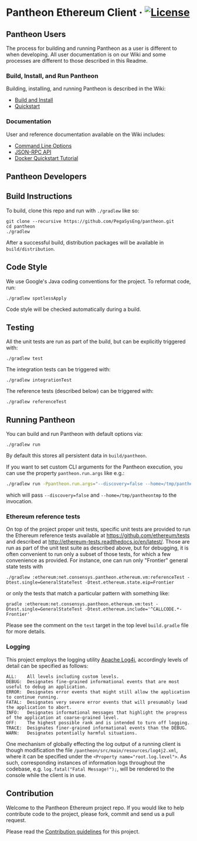 # Pantheon Ethereum Client &middot; [![License](https://img.shields.io/badge/License-Apache%202.0-blue.svg)](LICENSE)

## Pantheon Users

The process for building and running Pantheon as a user is different to when developing. All user documentation is on our Wiki and some processes are different to those described in this Readme. 

### Build, Install, and Run Pantheon

Building, installing, and running Pantheon is described in the Wiki:
* [Build and Install](https://github.com/PegaSysEng/pantheon/wiki/Installation)
* [Quickstart](https://github.com/PegaSysEng/pantheon/wiki/Quickstart)

### Documentation 

User and reference documentation available on the Wiki includes:
* [Command Line Options](https://github.com/PegaSysEng/pantheon/wiki/Pantheon-CLI-Syntax)
* [JSON-RPC API](https://github.com/PegaSysEng/pantheon/wiki/JSON-RPC-API)
* [Docker Quickstart Tutorial](https://github.com/PegaSysEng/pantheon/wiki/Docker-Quickstart)

## Pantheon Developers

## Build Instructions

To build, clone this repo and run with `./gradlew` like so:

```
git clone --recursive https://github.com/PegaSysEng/pantheon.git
cd pantheon
./gradlew
```

After a successful build, distribution packages will be available in `build/distribution`.

## Code Style

We use Google's Java coding conventions for the project. To reformat code, run: 

```
./gradlew spotlessApply
```

Code style will be checked automatically during a build.

## Testing

All the unit tests are run as part of the build, but can be explicitly triggered with:
```
./gradlew test
```
The integration tests can be triggered with:
```
./gradlew integrationTest
```

The reference tests (described below) can be triggered with:
```
./gradlew referenceTest
```

## Running Pantheon

You can build and run Pantheon with default options via:

```
./gradlew run
```

By default this stores all persistent data in `build/pantheon`.

If you want to set custom CLI arguments for the Pantheon execution, you can use the property `pantheon.run.args` like e.g.:

```sh
./gradlew run -Ppantheon.run.args="--discovery=false --home=/tmp/pantheontmp"
```

which will pass `--discovery=false` and `--home=/tmp/pantheontmp` to the invocation.

### Ethereum reference tests

On top of the project proper unit tests, specific unit tests are provided to
run the Ethereum reference tests available at https://github.com/ethereum/tests
and described at http://ethereum-tests.readthedocs.io/en/latest/. Those are run
as part of the unit test suite as described above, but for debugging, it is
often convenient to run only a subset of those tests, for which a few convenience
as provided. For instance, one can run only "Frontier" general state tests with
```
./gradlew :ethereum:net.consensys.pantheon.ethereum.vm:referenceTest -Dtest.single=GeneralStateTest -Dtest.ethereum.state.eip=Frontier
```
or only the tests that match a particular pattern with something like:
```
gradle :ethereum:net.consensys.pantheon.ethereum.vm:test -Dtest.single=GeneralStateTest -Dtest.ethereum.include='^CALLCODE.*-Frontier'
```
Please see the comment on the `test` target in the top level `build.gradle`
file for more details.

### Logging

This project employs the logging utility [Apache Log4j](https://logging.apache.org/log4j/2.x/),
accordingly levels of detail can be specified as follows:

```
ALL:	All levels including custom levels.
DEBUG:	Designates fine-grained informational events that are most useful to debug an application.
ERROR:	Designates error events that might still allow the application to continue running.
FATAL:	Designates very severe error events that will presumably lead the application to abort.
INFO:	Designates informational messages that highlight the progress of the application at coarse-grained level.
OFF:	The highest possible rank and is intended to turn off logging.
TRACE:	Designates finer-grained informational events than the DEBUG.
WARN:	Designates potentially harmful situations.
```

One mechanism of globally effecting the log output of a running client is though modification the file
`/pantheon/src/main/resources/log4j2.xml`, where it can be specified under the `<Property name="root.log.level">`.
As such, corresponding instances of information logs throughout the codebase, e.g. `log.fatal("Fatal Message!");`,
will be rendered to the console while the client is in use.

## Contribution

Welcome to the Pantheon Ethereum project repo. If you would like to help contribute
code to the project, please fork, commit and send us a pull request. 

Please read the [Contribution guidelines](docs/CONTRIBUTORS.md) for this project.
